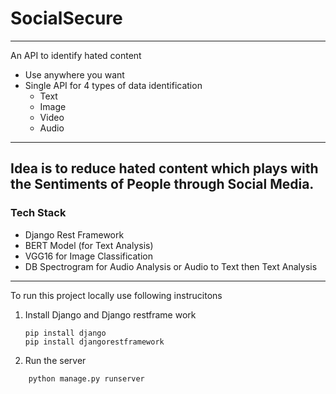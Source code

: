 # SocialSecure
---
An API to identify hated content
- Use anywhere you want
- Single API for 4 types of data identification
   - Text
   - Image
   - Video
   - Audio
---
Idea is to reduce hated content which plays with the Sentiments of People through Social Media.
---
### Tech Stack
- Django Rest Framework
- BERT Model (for Text Analysis)
- VGG16 for Image Classification
- DB Spectrogram for Audio Analysis or Audio to Text then Text Analysis
---
To run this project locally use following instrucitons
1. Install Django and Django restframe work
    ```
    pip install django
    pip install djangorestframework
   ```
2. Run the server
```
    python manage.py runserver
```
